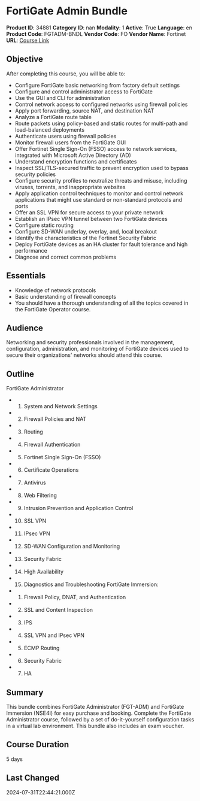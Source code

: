 # FortiGate Admin Bundle

**Product ID**: 34881
**Category ID**: nan
**Modality**: 1
**Active**: True
**Language**: en
**Product Code**: FGTADM-BNDL
**Vendor Code**: FO
**Vendor Name**: Fortinet
**URL**: [Course Link](https://www.fastlaneus.com/course/fortinet-fgtadm-bndl)

## Objective
After completing this course, you will be able to:



- Configure FortiGate basic networking from factory default settings
- Configure and control administrator access to FortiGate
- Use the GUI and CLI for administration
- Control network access to configured networks using firewall policies
- Apply port forwarding, source NAT, and destination NAT
- Analyze a FortiGate route table
- Route packets using policy-based and static routes for multi-path and load-balanced deployments
- Authenticate users using firewall policies
- Monitor firewall users from the FortiGate GUI
- Offer Fortinet Single Sign-On (FSSO) access to network services, integrated with Microsoft Active Directory (AD)
- Understand encryption functions and certificates
- Inspect SSL/TLS-secured traffic to prevent encryption used to bypass security policies
- Configure security profiles to neutralize threats and misuse, including viruses, torrents, and inappropriate websites
- Apply application control techniques to monitor and control network applications that might use standard or non-standard protocols and ports
- Offer an SSL VPN for secure access to your private network
- Establish an IPsec VPN tunnel between two FortiGate devices
- Configure static routing
- Configure SD-WAN underlay, overlay, and, local breakout
- Identify the characteristics of the Fortinet Security Fabric
- Deploy FortiGate devices as an HA cluster for fault tolerance and high performance
- Diagnose and correct common problems

## Essentials
- Knowledge of network protocols
- Basic understanding of firewall concepts
- You should have a thorough understanding of all the topics covered in the FortiGate Operator course.

## Audience
Networking and security professionals involved in the management, configuration, administration, and monitoring of FortiGate devices used to secure their organizations' networks should attend this course.

## Outline
FortiGate Administrator



- 1. System and Network Settings
- 2. Firewall Policies and NAT
- 3. Routing
- 4. Firewall Authentication
- 5. Fortinet Single Sign-On (FSSO)
- 6. Certificate Operations
- 7. Antivirus
- 8. Web Filtering
- 9. Intrusion Prevention and Application Control
- 10. SSL VPN
- 11. IPsec VPN
- 12. SD-WAN Configuration and Monitoring
- 13. Security Fabric
- 14. High Availability
- 15. Diagnostics and Troubleshooting
FortiGate Immersion:



- 1. Firewall Policy, DNAT, and Authentication
- 2. SSL and Content Inspection
- 3. IPS
- 4. SSL VPN and IPsec VPN
- 5. ECMP Routing
- 6. Security Fabric
- 7. HA

## Summary
This bundle combines FortiGate Administrator (FGT-ADM) and FortiGate Immersion (NSE4I) for easy purchase and booking. Complete the FortiGate Administrator course, followed by a set of do-it-yourself configuration tasks in a virtual lab environment. This bundle also includes an exam voucher.

## Course Duration
5 days

## Last Changed
2024-07-31T22:44:21.000Z

